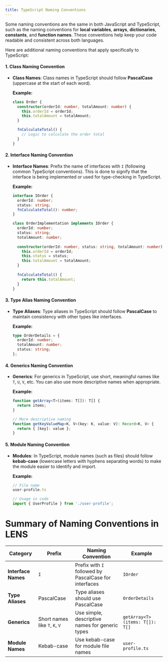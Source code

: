 ```yaml
---
title: TypeScript Naming Conventions
---
```


Some naming conventions are the same in both JavaScript and TypeScript, such as the naming conventions for **local variables**, **arrays**, **dictionaries**, **constants**, and **function names**. These conventions help keep your code readable and consistent across both languages.


Here are additional naming conventions that apply specifically to TypeScript:

#### 1. **Class Naming Convention**

- **Class Names**: Class names in TypeScript should follow **PascalCase** (uppercase at the start of each word).

    **Example:**
    ```ts
    class Order {
      constructor(orderId: number, totalAmount: number) {
        this.orderId = orderId;
        this.totalAmount = totalAmount;
      }

      fnCalculateTotal() {
        // Logic to calculate the order total
      }
    }
    ```

#### 2. **Interface Naming Convention**

- **Interface Names**: Prefix the name of interfaces with `I` (following common TypeScript conventions). This is done to signify that the interface is being implemented or used for type-checking in TypeScript.

    **Example:**
    ```ts
    interface IOrder {
      orderId: number;
      status: string;
      fnCalculateTotal(): number;
    }

    class OrderImplementation implements IOrder {
      orderId: number;
      status: string;
      totalAmount: number;
      
      constructor(orderId: number, status: string, totalAmount: number) {
        this.orderId = orderId;
        this.status = status;
        this.totalAmount = totalAmount;
      }
      
      fnCalculateTotal() {
        return this.totalAmount;
      }
    }
    ```

#### 3. **Type Alias Naming Convention**

- **Type Aliases**: Type aliases in TypeScript should follow **PascalCase** to maintain consistency with other types like interfaces.

    **Example:**
    ```ts
    type OrderDetails = {
      orderId: number;
      totalAmount: number;
      status: string;
    };
    ```

#### 4. **Generics Naming Convention**

- **Generics**: For generics in TypeScript, use short, meaningful names like `T`, `U`, `V`, etc. You can also use more descriptive names when appropriate.

    **Example:**
    ```ts
    function getArray<T>(items: T[]): T[] {
      return items;
    }

    // More descriptive naming
    function getKeyValueMap<K, V>(key: K, value: V): Record<K, V> {
      return { [key]: value };
    }
    ```

#### 5. **Module Naming Convention**

- **Modules**: In TypeScript, module names (such as files) should follow **kebab-case** (lowercase letters with hyphens separating words) to make the module easier to identify and import.

    **Example:**
    ```ts
    // File name
    user-profile.ts

    // Usage in code
    import { UserProfile } from './user-profile';
    ```

# Summary of Naming Conventions in LENS

| **Category**      | **Prefix**                | **Naming Convention**                                                | **Example**                                      |
|-------------------|---------------------------|----------------------------------------------------------------------|--------------------------------------------------|
| **Interface Names** | `I`                       | Prefix with `I` followed by PascalCase for interfaces                | `IOrder`                                         |
| **Type Aliases**    | PascalCase                | Type aliases should use PascalCase                                    | `OrderDetails`                                   |
| **Generics**        | Short names like `T`, `K`, `V` | Use simple, descriptive names for generic types                       | `getArray<T>(items: T[]): T[]`                   |
| **Module Names**    | Kebab-case                | Use kebab-case for module file names                                  | `user-profile.ts`                                |